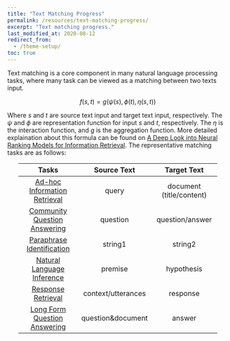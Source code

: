 ```yaml
---
title: "Text Matching Progress"
permalink: /resources/text-matching-progress/
excerpt: "Text matching progress."
last_modified_at: 2020-08-12
redirect_from:
  - /theme-setup/
toc: true
---
```


Text matching is a core component in many natural language processing tasks, where many task can be viewed as a matching between two texts input.

$$f(s, t)=g(\psi(s), \phi(t), \eta(s, t))$$

Where $s$ and $t$ are source text input and target text input, respectively. The $\psi$ and $\phi$ are representation function for input $s$ and $t$, respectively. The $\eta$ is the interaction function, and $g$ is the aggregation function. More detailed explaination about this formula can be found on [A Deep Look into Neural Ranking Models for Information Retrieval](https://arxiv.org/abs/1903.06902). The representative matching tasks are as follows:

<table class="infotable">
  <thead>
    <tr>
      <th align="center"><strong>Tasks</strong></th>
      <th align="center"><strong>Source Text</strong></th>
      <th align="center"><strong>Target Text</strong></th>
    </tr>
  </thead>
  <tbody>
    <tr>
      <td align="center"><a href="/resources/ad-hoc-information-retrieval/">Ad-hoc Information Retrieval</a></td>
      <td align="center">query</td>
      <td align="center">document (title/content)</td>
    </tr>
    <tr>
      <td align="center"><a href="/resources/community-question-answering/">Community Question Answering</a></td>
      <td align="center">question</td>
      <td align="center">question/answer</td>
    </tr>
    <tr>
      <td align="center"><a href="/resources/paraphrase-identification/">Paraphrase Identification</a></td>
      <td align="center">string1</td>
      <td align="center">string2</td>
    </tr>
    <tr>
      <td align="center"><a href="/resources/natural-language-inference/">Natural Language Inference</a></td>
      <td align="center">premise</td>
      <td align="center">hypothesis</td>
    </tr>
    <tr>
      <td align="center"><a href="/resources/response-retrieval/">Response Retrieval</a></td>
      <td align="center">context/utterances</td>
      <td align="center">response</td>
    </tr>
	<tr>
      <td align="center"><a href="/resources/LFQA/">Long Form Question Answering</a></td>
      <td align="center">question&document</td>
      <td align="center">answer</td>
    </tr>
  </tbody>
</table>

<style scoped>
  .infotable {
      max-width: 90%;
      margin-left: auto;
      margin-right: auto;
    }
  .infotable th {
    text-align: center;
  }
</style>